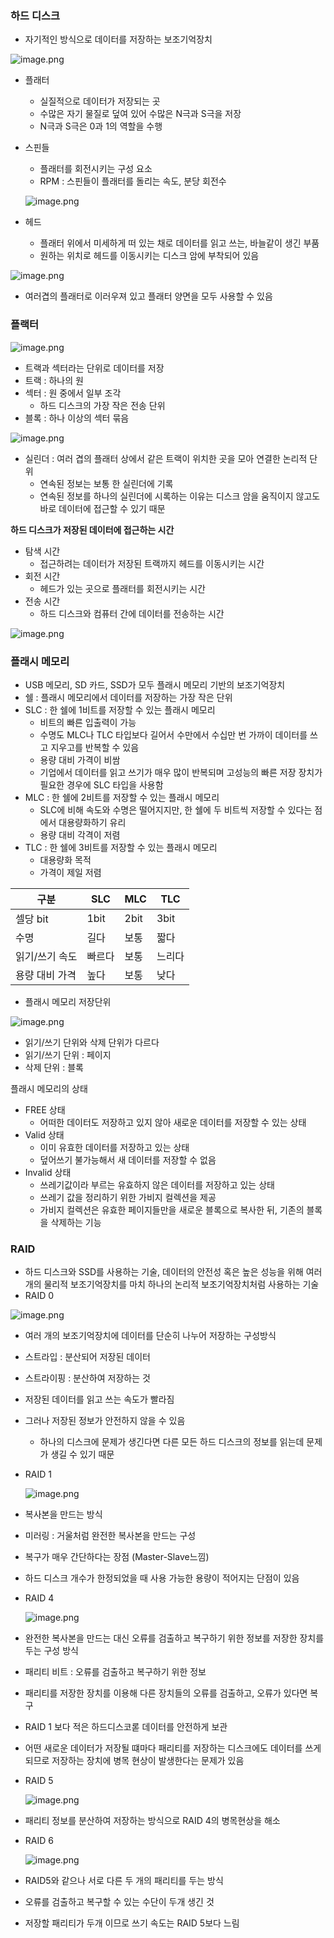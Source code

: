 ### 하드 디스크

- 자기적인 방식으로 데이터를 저장하는 보조기억장치

![image.png]()

- 플래터
    - 실질적으로 데이터가 저장되는 곳
    - 수많은 자기 물질로 덮여 있어 수많은 N극과 S극을 저장
    - N극과 S극은 0과 1의 역할을 수행
- 스핀들
    - 플래터를 회전시키는 구성 요소
    - RPM : 스핀들이 플래터를 돌리는 속도, 분당 회전수

  ![image.png]()

- 헤드
    - 플래터 위에서 미세하게 떠 있는 채로 데이터를 읽고 쓰는, 바늘같이 생긴 부품
    - 원하는 위치로 헤드를 이동시키는 디스크 암에 부착되어 있음

![image.png]()

- 여러겹의 플래터로 이러우져 있고 플래터 양면을 모두 사용할 수 있음

### 플랙터

![image.png]()

- 트랙과 섹터라는 단위로 데이터를 저장
- 트랙 : 하나의 원
- 섹터 : 원 중에서 일부 조각
    - 하드 디스크의 가장 작은 전송 단위
- 블록 : 하나 이상의 섹터 묶음

![image.png]()

- 실린더 : 여러  겹의 플래터 상에서 같은 트랙이 위치한 곳을 모아 연결한 논리적 단위
    - 연속된 정보는 보통 한 실린더에 기록
    - 연속된 정보를 하나의 실린더에 시록하는 이유는 디스크 암을 움직이지 않고도 바로 데이터에 접근할 수 있기 때문

**하드 디스크가 저장된 데이터에 접근하는 시간**

- 탐색 시간
    - 접근하려는 데이터가 저장된 트랙까지 헤드를 이동시키는 시간
- 회전 시간
    - 헤드가 있는 곳으로 플래터를 회전시키는 시간
- 전송 시간
    - 하드 디스크와 컴퓨터 간에 데이터를 전송하는 시간

![image.png]()

### 플래시 메모리

- USB 메모리, SD 카드, SSD가 모두 플래시 메모리 기반의 보조기억장치
- 쉘 : 플래시 메모리에서 데이터를 저장하는 가장 작은 단위
- SLC : 한 쉘에 1비트를 저장할 수 있는 플래시 메모리
    - 비트의 빠른 입출력이 가능
    - 수명도 MLC나 TLC 타입보다 길어서 수만에서 수십만 번 가까이 데이터를 쓰고 지우고를 반복할 수 있음
    - 용량 대비 가격이 비쌈
    - 기업에서 데이터를 읽고 쓰기가 매우 많이 반복되며 고성능의 빠른 저장 장치가 필요한 경우에 SLC 타입을 사용함
- MLC : 한 쉘에 2비트를 저장할 수 있는 플래시 메모리
    - SLC에 비해 속도와 수명은 떨어지지만, 한 쉘에 두 비트씩 저장할 수 있다는 점에서 대용량화하기 유리
    - 용량 대비 각격이 저렴
- TLC : 한 쉘에 3비트를 저장할 수 있는 플래시 메모리
    - 대용량화 목적
    - 가격이 제일 저렴

| 구분 | SLC | MLC | TLC |
| --- | --- | --- | --- |
| 셀당 bit | 1bit | 2bit | 3bit |
| 수명 | 길다 | 보통 | 짧다 |
| 읽기/쓰기 속도 | 빠르다 | 보통 | 느리다 |
| 용량 대비 가격 | 높다 | 보통 | 낮다 |
- 플래시 메모리 저장단위

![image.png]()

- 읽기/쓰기 단위와 삭제 단위가 다르다
- 읽기/쓰기 단위 : 페이지
- 삭제 단위 : 블록

플래시 메모리의 상태

- FREE 상태
    - 어떠한 데이터도 저장하고 있지 않아 새로운 데이터를 저장할 수 있는 상태
- Valid 상태
    - 이미 유효한 데이터를 저장하고 있는 상태
    - 덮어쓰기 불가능해서 새 데이터를 저장할 수 없음
- Invalid 상태
    - 쓰레기값이라 부르는 유효하지 않은 데이터를 저장하고 있는 상태
    - 쓰레기 값을 정리하기 위한 가비지 컬렉션을 제공
    - 가비지 컬렉션은 유효한 페이지들만을 새로운 블록으로 복사한 뒤, 기존의 블록을 삭제하는 기능

### RAID

- 하드 디스크와 SSD를 사용하는 기술, 데이터의 안전성 혹은 높은 성능을 위해 여러 개의 물리적 보조기억장치를 마치 하나의 논리적 보조기억장치처럼 사용하는 기술
- RAID 0

![image.png]()

- 여러 개의 보조기억장치에 데이터를 단순히 나누어 저장하는 구성방식
- 스트라입 : 분산되어 저장된 데이터
- 스트라이핑 : 분산하여 저장하는 것
- 저장된 데이터를 읽고 쓰는 속도가 빨라짐
- 그러나 저장된 정보가 안전하지 않을 수 있음
    - 하나의 디스크에 문제가 생긴다면 다른 모든 하드 디스크의 정보를 읽는데 문제가 생길 수 있기 때문
- RAID 1

  ![image.png]()

- 복사본을 만드는 방식
- 미러링 : 거울처럼 완전한 복사본을 만드는 구성
- 복구가 매우 간단하다는 장점 (Master-Slave느낌)
- 하드 디스크 개수가 한정되었을 때 사용 가능한 용량이 적어지는 단점이 있음
- RAID 4

  ![image.png]()

- 완전한 복사본을 만드는 대신 오류를 검출하고 복구하기 위한 정보를 저장한 장치를 두는 구성 방식
- 패리티 비트 : 오류를 검출하고 복구하기 위한 정보
- 패리티를 저장한 장치를 이용해 다른 장치들의 오류를 검출하고, 오류가 있다면 복구
- RAID 1 보다 적은 하드디스코롣 데이터를 안전하게 보관
- 어떤 새로운 데이터가 저장될 떄마다 패리티를 저장하는 디스크에도 데이터를 쓰게 되므로 저장하는 장치에 병목 현상이 발생한다는 문제가 있음
- RAID 5

  ![image.png]()

- 패리티 정보를 분산하여 저장하는 방식으로 RAID 4의 병목현상을 해소
- RAID 6

  ![image.png]()

- RAID5와 같으나 서로 다른 두 개의 패리티를 두는 방식
- 오류를 검출하고 복구할 수 있는 수단이 두개 생긴 것
- 저장할 패리티가 두개 이므로 쓰기 속도는 RAID 5보다 느림